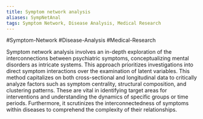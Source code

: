 ```yaml
---
title: Symptom network analysis
aliases: SympNetAnal
tags: Symptom Network, Disease Analysis, Medical Research
---
```


#Symptom-Network #Disease-Analysis #Medical-Research

Symptom network analysis involves an in-depth exploration of the interconnections between psychiatric symptoms, conceptualizing mental disorders as intricate systems. This approach prioritizes investigations into direct symptom interactions over the examination of latent variables. This method capitalizes on both cross-sectional and longitudinal data to critically analyze factors such as symptom centrality, structural composition, and clustering patterns. These are vital in identifying target areas for interventions and understanding the dynamics of specific groups or time periods. Furthermore, it scrutinizes the interconnectedness of symptoms within diseases to comprehend the complexity of their relationships.